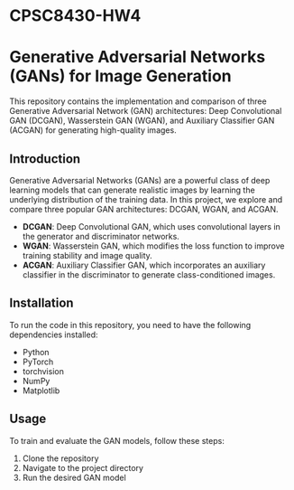 # CPSC8430-HW4
# Generative Adversarial Networks (GANs) for Image Generation

This repository contains the implementation and comparison of three Generative Adversarial Network (GAN) architectures: Deep Convolutional GAN (DCGAN), Wasserstein GAN (WGAN), and Auxiliary Classifier GAN (ACGAN) for generating high-quality images.

## Introduction
Generative Adversarial Networks (GANs) are a powerful class of deep learning models that can generate realistic images by learning the underlying distribution of the training data. In this project, we explore and compare three popular GAN architectures: DCGAN, WGAN, and ACGAN.

- **DCGAN**: Deep Convolutional GAN, which uses convolutional layers in the generator and discriminator networks.
- **WGAN**: Wasserstein GAN, which modifies the loss function to improve training stability and image quality.
- **ACGAN**: Auxiliary Classifier GAN, which incorporates an auxiliary classifier in the discriminator to generate class-conditioned images.

## Installation
To run the code in this repository, you need to have the following dependencies installed:
- Python 
- PyTorch 
- torchvision 
- NumPy 
- Matplotlib 

## Usage
To train and evaluate the GAN models, follow these steps:
1. Clone the repository
2. Navigate to the project directory
3. Run the desired GAN model
